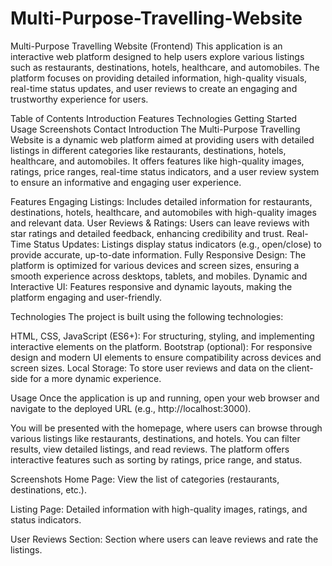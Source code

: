 # Multi-Purpose-Travelling-Website
Multi-Purpose Travelling Website (Frontend)
This application is an interactive web platform designed to help users explore various listings such as restaurants, destinations, hotels, healthcare, and automobiles. The platform focuses on providing detailed information, high-quality visuals, real-time status updates, and user reviews to create an engaging and trustworthy experience for users.

Table of Contents
Introduction
Features
Technologies
Getting Started
Usage
Screenshots
Contact
Introduction
The Multi-Purpose Travelling Website is a dynamic web platform aimed at providing users with detailed listings in different categories like restaurants, destinations, hotels, healthcare, and automobiles. It offers features like high-quality images, ratings, price ranges, real-time status indicators, and a user review system to ensure an informative and engaging user experience.

Features
Engaging Listings: Includes detailed information for restaurants, destinations, hotels, healthcare, and automobiles with high-quality images and relevant data.
User Reviews & Ratings: Users can leave reviews with star ratings and detailed feedback, enhancing credibility and trust.
Real-Time Status Updates: Listings display status indicators (e.g., open/close) to provide accurate, up-to-date information.
Fully Responsive Design: The platform is optimized for various devices and screen sizes, ensuring a smooth experience across desktops, tablets, and mobiles.
Dynamic and Interactive UI: Features responsive and dynamic layouts, making the platform engaging and user-friendly.

Technologies
The project is built using the following technologies:

HTML, CSS, JavaScript (ES6+): For structuring, styling, and implementing interactive elements on the platform.
Bootstrap (optional): For responsive design and modern UI elements to ensure compatibility across devices and screen sizes.
Local Storage: To store user reviews and data on the client-side for a more dynamic experience.

Usage
Once the application is up and running, open your web browser and navigate to the deployed URL (e.g., http://localhost:3000).

You will be presented with the homepage, where users can browse through various listings like restaurants, destinations, and hotels. You can filter results, view detailed listings, and read reviews. The platform offers interactive features such as sorting by ratings, price range, and status.

Screenshots
Home Page: View the list of categories (restaurants, destinations, etc.).

Listing Page: Detailed information with high-quality images, ratings, and status indicators.

User Reviews Section: Section where users can leave reviews and rate the listings.
